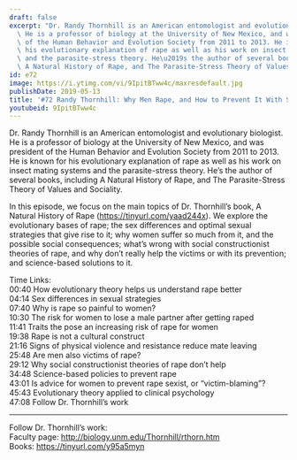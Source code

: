 ```yaml
---
draft: false
excerpt: "Dr. Randy Thornhill is an American entomologist and evolutionary biologist.\
  \ He is a professor of biology at the University of New Mexico, and was president\
  \ of the Human Behavior and Evolution Society from 2011 to 2013. He is known for\
  \ his evolutionary explanation of rape as well as his work on insect mating systems\
  \ and the parasite-stress theory. He\u2019s the author of several books, including\
  \ A Natural History of Rape, and The Parasite-Stress Theory of Values and Sociality."
id: e72
image: https://i.ytimg.com/vi/9IpitBTww4c/maxresdefault.jpg
publishDate: 2019-05-13
title: '#72 Randy Thornhill: Why Men Rape, and How to Prevent It With Science'
youtubeid: 9IpitBTww4c
---
```

Dr. Randy Thornhill is an American entomologist and evolutionary biologist. He is a professor of biology at the University of New Mexico, and was president of the Human Behavior and Evolution Society from 2011 to 2013. He is known for his evolutionary explanation of rape as well as his work on insect mating systems and the parasite-stress theory. He’s the author of several books, including A Natural History of Rape, and The Parasite-Stress Theory of Values and Sociality.

In this episode, we focus on the main topics of Dr. Thornhill’s book, A Natural History of Rape (https://tinyurl.com/yaad244x). We explore the evolutionary bases of rape; the sex differences and optimal sexual strategies that give rise to it; why women suffer so much from it, and the possible social consequences; what’s wrong with social constructionist theories of rape, and why don’t really help the victims or with its prevention; and science-based solutions to it.

Time Links:  
00:40  How evolutionary theory helps us understand rape better        
04:14  Sex differences in sexual strategies     
07:40  Why is rape so painful to women?  
10:30  The risk for women to lose a male partner after getting raped     
11:41  Traits the pose an increasing risk of rape for women      
19:38  Rape is not a cultural construct       
21:16  Signs of physical violence and resistance reduce mate leaving    
25:48  Are men also victims of rape?  
29:12  Why social constructionist theories of rape don’t help  
34:48  Science-based policies to prevent rape  
43:01  Is advice for women to prevent rape sexist, or “victim-blaming”?  
45:43  Evolutionary theory applied to clinical psychology  
47:08  Follow Dr. Thornhill’s work        

---

Follow Dr. Thornhill’s work:  
Faculty page: http://biology.unm.edu/Thornhill/rthorn.htm  
Books: https://tinyurl.com/y95a5myn
